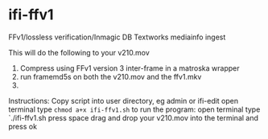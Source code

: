 # ifi-ffv1
 FFv1/lossless verification/Inmagic DB Textworks mediainfo ingest
 
 This will do the following to your v210.mov
 1. Compress using FFv1 version 3 inter-frame in a matroska wrapper
 2. run framemd5s on both the v210.mov and the ffv1.mkv
 3. 

Instructions:
Copy script into user directory, eg admin or ifi-edit
open terminal
type `chmod a+x ifi-ffv1.sh`
to run the program:
open terminal
type `./ifi-ffv1.sh
press space
drag and drop your v210.mov into the terminal and press ok
